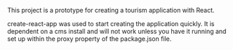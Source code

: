 This project is a prototype for creating a tourism application with React.

create-react-app was used to start creating the application quickly.  It is dependent on a cms install and will not work unless you have it running and set up within the proxy property of the package.json file.
